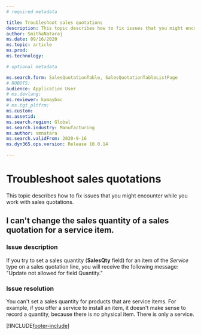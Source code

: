 ```yaml
---
# required metadata

title: Troubleshoot sales quotations
description: This topic describes how to fix issues that you might encounter while you work with sales quotations.
author: SmithaNataraj
ms.date: 09/16/2020
ms.topic: article
ms.prod: 
ms.technology: 

# optional metadata

ms.search.form: SalesQuotationTable, SalesQuotationTableListPage
# ROBOTS: 
audience: Application User
# ms.devlang: 
ms.reviewer: kamaybac
# ms.tgt_pltfrm: 
ms.custom: 
ms.assetid: 
ms.search.region: Global
ms.search.industry: Manufacturing
ms.author: smnatara
ms.search.validFrom: 2020-9-16
ms.dyn365.ops.version: Release 10.0.14

---
```

# Troubleshoot sales quotations

This topic describes how to fix issues that you might encounter while you work with sales quotations.

## I can't change the sales quantity of a sales quotation for a service item.

### Issue description

If you try to set a sales quantity (**SalesQty** field) for an item of the *Service* type on a sales quotation line, you will receive the following message: "Update not allowed for field Quantity."

### Issue resolution

You can't set a sales quantity for products that are service items. For example, if you offer a service to install an item, it doesn't make sense to record a quantity, because there is no physical item. There is only a service.



[!INCLUDE[footer-include](../../includes/footer-banner.md)]